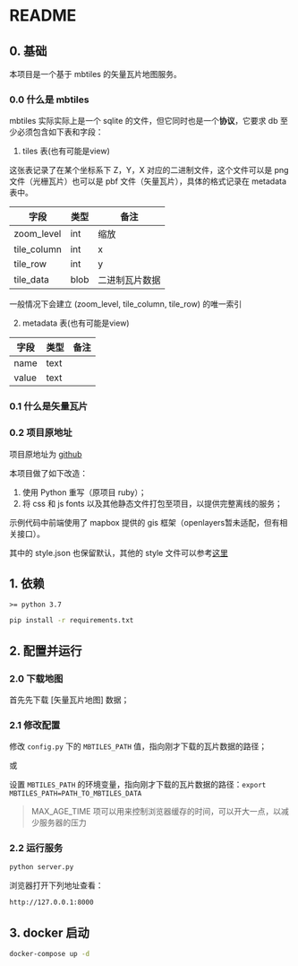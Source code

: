 # README

## 0. 基础

本项目是一个基于 mbtiles 的矢量瓦片地图服务。

### 0.0 什么是 **mbtiles**

mbtiles 实际实际上是一个 sqlite 的文件，但它同时也是一个**协议**，它要求 db 至少必须包含如下表和字段：

1. tiles 表(也有可能是view)

这张表记录了在某个坐标系下 Z，Y，X 对应的二进制文件，这个文件可以是 png 文件（光栅瓦片）也可以是 pbf 文件（矢量瓦片），具体的格式记录在 metadata 表中。

|字段|类型|备注|
|---|---|---|
|zoom_level|int|缩放|
|tile_column|int|x|
|tile_row|int|y|
|tile_data|blob|二进制瓦片数据|

一般情况下会建立 (zoom_level, tile_column, tile_row) 的唯一索引

2. metadata 表(也有可能是view)

|字段|类型|备注|
|---|---|---|
|name|text||
|value|text||

### 0.1 什么是**矢量瓦片**

### 0.2 项目原地址

项目原地址为 [github](https://github.com/systemed/tilemaker/tree/master/server)

本项目做了如下改造：

1. 使用 Python 重写（原项目 ruby）；
2. 将 css 和 js fonts 以及其他静态文件打包至项目，以提供完整离线的服务；

示例代码中前端使用了 mapbox 提供的 gis 框架（openlayers暂未适配，但有相关接口）。

其中的 style.json 也保留默认，其他的 style 文件可以参考[这里](https://openmaptiles.org/styles/)

## 1. 依赖

`>= python 3.7`

```sh
pip install -r requirements.txt
```

## 2. 配置并运行

### 2.0 下载地图

首先先下载 [矢量瓦片地图] 数据；

### 2.1 修改配置

修改 `config.py` 下的 `MBTILES_PATH` 值，指向刚才下载的瓦片数据的路径；

或

设置 `MBTILES_PATH` 的环境变量，指向刚才下载的瓦片数据的路径：`export MBTILES_PATH=PATH_TO_MBTILES_DATA`

> MAX_AGE_TIME 项可以用来控制浏览器缓存的时间，可以开大一点，以减少服务器的压力

### 2.2 运行服务

```python
python server.py
```

浏览器打开下列地址查看：

```sh
http://127.0.0.1:8000
```


## 3. docker 启动

```sh
docker-compose up -d
```
